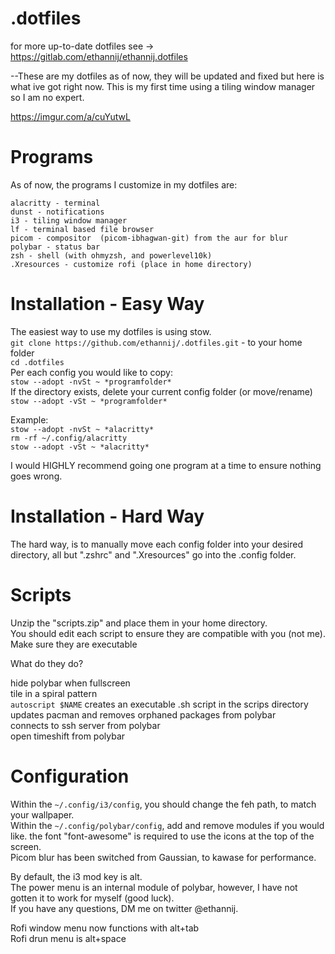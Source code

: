 # .dotfiles  
  
  for more up-to-date dotfiles see -> https://gitlab.com/ethannij/ethannij.dotfiles
  
  
--These are my dotfiles as of now, they will be updated and fixed but here is what ive got right now. This is my first time using a tiling window manager so I am no expert.  
  
https://imgur.com/a/cuYutwL
  
#  Programs  
As of now, the programs I customize in my dotfiles are:  
```  
alacritty - terminal  
dunst - notifications  
i3 - tiling window manager  
lf - terminal based file browser  
picom - compositor  (picom-ibhagwan-git) from the aur for blur
polybar - status bar  
zsh - shell (with ohmyzsh, and powerlevel10k)  
.Xresources - customize rofi (place in home directory)  
```  
  
# Installation - Easy Way  
The easiest way to use my dotfiles is using stow.  
`git clone https://github.com/ethannij/.dotfiles.git` - to your home folder  
`cd .dotfiles`  
Per each config you would like to copy:  
`stow --adopt -nvSt ~ *programfolder*`  
If the directory exists, delete your current config folder (or move/rename)  
`stow --adopt -vSt ~ *programfolder*`  
   
Example:  
`stow --adopt -nvSt ~ *alacritty*`  
`rm -rf ~/.config/alacritty`  
`stow --adopt -vSt ~ *alacritty*`  
  
I would HIGHLY recommend going one program at a time to ensure nothing goes wrong.  
  
# Installation - Hard Way  
The hard way, is to manually move each config folder into your desired directory, all but ".zshrc" and ".Xresources" go into the .config folder.  
  
# Scripts  
Unzip the "scripts.zip" and place them in your home directory.  
You should edit each script to ensure they are compatible with you (not me).  
Make sure they are executable  
  
What do they do?  
  
hide polybar when fullscreen  
tile in a spiral pattern  
`autoscript $NAME` creates an executable .sh script in the scrips directory  
updates pacman and removes orphaned packages from polybar  
connects to ssh server from polybar  
open timeshift from polybar  
  
# Configuration  
Within the `~/.config/i3/config`, you should change the feh path, to match your wallpaper.  
Within the `~/.config/polybar/config`, add and remove modules if you would like. the font "font-awesome" is required to use the icons at the top of the screen.  
Picom blur has been switched from Gaussian, to kawase for performance.
  
By default, the i3 mod key is alt.  
The power menu is an internal module of polybar, however, I have not gotten it to work for myself (good luck).  
If you have any questions, DM me on twitter @ethannij.  
  
Rofi window menu now functions with alt+tab  
Rofi drun menu is alt+space
